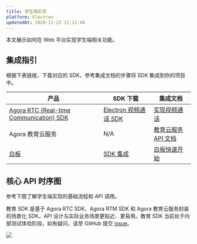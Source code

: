 ```yaml
---
title: 学生端实现
platform: Electron
updatedAt: 2020-12-23 11:13:40
---
```


本文展示如何在 Web 平台实现学生端相关功能。

## 集成指引

根据下表链接，下载对应的 SDK，参考集成文档的步骤将 SDK 集成到你的项目中。

| 产品                                                                                                      | SDK 下载                                                                            | 集成文档                                                                             |
| --------------------------------------------------------------------------------------------------------- | ----------------------------------------------------------------------------------- | ------------------------------------------------------------------------------------ |
| [Agora RTC (Real-time Communication) SDK](https://docs.agora.io/cn/Video/product_video?platform=Electron) | [Electron 视频通话 SDK](https://docs.agora.io/cn/Video/downloads?platform=Electron) | [实现视频通话](https://docs.agora.io/cn/Video/start_call_electron?platform=Electron) |
| Agora 教育云服务                                                                                          | N/A                                                                                 | [教育云服务 API 文档](https://agoradoc.github.io/cn/edu-cloud-service/restfulapi)    |
| [白板](https://developer.netless.link/docs/javascript/overview/js-outline/)                               | [SDK 集成](https://developer.netless.link/docs/javascript/guide/js-sdk/)            | [白板快速开始](https://developer.netless.link/javascript-zh/home/install)            |

## 核心 API 时序图

参考下图了解学生端实现的基础流程和 API 调用。

<div class="alert info">教育 SDK 是基于 Agora RTC SDK、Agora RTM SDK 和 Agora 教育云服务封装的场景化 SDK，API 设计与实际业务场景更贴近、更易用。教育 SDK 当前处于内部测试体验阶段，如有疑问，请至 GitHub 提交 <a href="https://github.com/AgoraIO-Usecase/eEducation">issue</a>。</div>

![](https://web-cdn.agora.io/docs-files/1608556285911)

